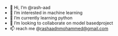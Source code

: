 - 👋 Hi, I’m @rash-aad
- 👀 I’m interested in machine learning
- 🌱 I’m currently learning python
- 💞️ I’m looking to collaborate on model basedproject
- 📫 reach me @rashaadnmohammed@gmail.com

<!---
rash-aad/rash-aad is a ✨ special ✨ repository because its `README.md` (this file) appears on your GitHub profile.
You can click the Preview link to take a look at your changes.
--->
